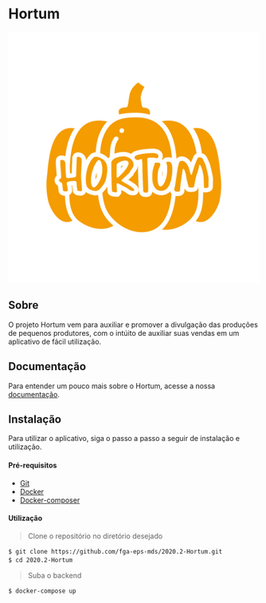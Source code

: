 # Hortum

![Logo](docs/img/logo.png)

## Sobre
O projeto Hortum vem para auxiliar e promover a divulgação das produções de pequenos produtores, com o intúito de auxiliar suas vendas em um aplicativo de fácil utilização.

## Documentação
Para entender um pouco mais sobre o Hortum, acesse a nossa [documentação](https://fga-eps-mds.github.io/2020.2-Hortum/).

## Instalação
Para utilizar o aplicativo, siga o passo a passo a seguir de instalação e utilização.

#### Pré-requisitos
* [Git](https://git-scm.com/)
* [Docker](https://www.docker.com/get-docker)
* [Docker-composer](https://docs.docker.com/compose/install/#install-compose)

#### Utilização
> Clone o repositório no diretório desejado
```bash
$ git clone https://github.com/fga-eps-mds/2020.2-Hortum.git
$ cd 2020.2-Hortum
```

> Suba o backend
```bash
$ docker-compose up
```
